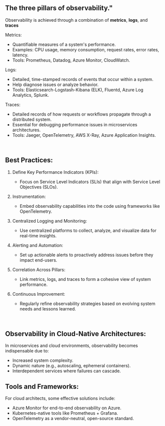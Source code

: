 ## The three pillars of observability."

Observability is achieved through a combination of **metrics**, **logs**, and **traces**


Metrics:

- Quantifiable measures of a system's performance.
- Examples: CPU usage, memory consumption, request rates, error rates, latency.
- Tools: Prometheus, Datadog, Azure Monitor, CloudWatch.

Logs:

- Detailed, time-stamped records of events that occur within a system.
- Help diagnose issues or analyze behavior.
- Tools: Elasticsearch-Logstash-Kibana (ELK), Fluentd, Azure Log Analytics, Splunk.

Traces:

- Detailed records of how requests or workflows propagate through a distributed system.
- Essential for debugging performance issues in microservices architectures.
- Tools: Jaeger, OpenTelemetry, AWS X-Ray, Azure Application Insights.

<br/>

## Best Practices: <br/>
1. Define Key Performance Indicators (KPIs):
   - Focus on Service Level Indicators (SLIs) that align with Service Level Objectives (SLOs).

2. Instrumentation: <br/>
   - Embed observability capabilities into the code using frameworks like OpenTelemetry.

3. Centralized Logging and Monitoring: <br/>
   - Use centralized platforms to collect, analyze, and visualize data for real-time insights.
3. Alerting and Automation: <br/>
   - Set up actionable alerts to proactively address issues before they impact end-users.
4. Correlation Across Pillars: <br/>
   - Link metrics, logs, and traces to form a cohesive view of system performance.
5. Continuous Improvement: <br/>
   - Regularly refine observability strategies based on evolving system needs and lessons learned.
<br/>

## Observability in Cloud-Native Architectures:
In microservices and cloud environments, observability becomes indispensable due to:

- Increased system complexity.
- Dynamic nature (e.g., autoscaling, ephemeral containers).
- Interdependent services where failures can cascade.


## Tools and Frameworks:
For cloud architects, some effective solutions include:

- Azure Monitor for end-to-end observability on Azure.
- Kubernetes-native tools like Prometheus + Grafana.
- OpenTelemetry as a vendor-neutral, open-source standard.

